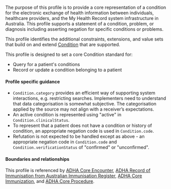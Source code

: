 The purpose of this profile is to provide a core representation of a condition for the electronic exchange of health information between individuals, healthcare providers, and the My Health Record system infrastructure in Australia. This profile supports a statement of a condition, problem, or diagnosis including asserting negation for specific conditions or problems.

This profile identifies the additional constraints, extensions, and value sets that build on and extend [Condition](http://hl7.org/fhir/R4/condition.html) that are supported. 

This profile is designed to set a core Condition standard for:
* Query for a patient's conditions
* Record or update a condition belonging to a patient


#### Profile specific guidance
- `Condition.category` provides an efficient way of supporting system interactions, e.g. restricting searches. Implementers need to understand that data categorisation is somewhat subjective. The categorisation applied by the source may not align with a receiver’s expectations.
- An active condition is represented using "active" in `Condition.clinicalStatus`.
- To represent that a patient does not have a condition or history of condition, an appropriate negation code is used in `Condition.code`.
- Refutation is not expected to be handled except as above - an appropriate negation code in `Condition.code` and `Condition.verificationStatus` of "confirmed" or "unconfirmed".


#### Boundaries and relationships
This profile is referenced by 
[ADHA Core Encounter](StructureDefinition-dh-encounter-core-1.html), 
[ADHA Record of Immunisation from Australian Immunisation Register](StructureDefinition-dh-immunization-air-1.html),
[ADHA Core Immunization](StructureDefinition-dh-immunization-core-1.html), and 
[ADHA Core Procedure](StructureDefinition-dh-procedure-core-1.html).